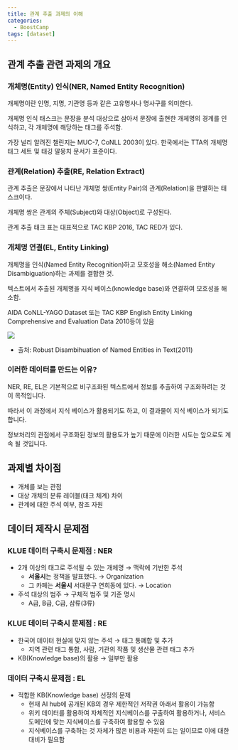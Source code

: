 ```yaml
---
title: 관계 추출 과제의 이해
categories:
  - BoostCamp
tags: [dataset]
---
```

## 관계 추출 관련 과제의 개요

### 개체명(Entity) 인식(NER, Named Entity Recognition)

개체명이란 인명, 지명, 기관명 등과 같은 고유명사나 명사구를 의미한다.

개체명 인식 태스크는 문장을 분석 대상으로 삼아서 문장에 출현한 개체명의 경계를 인식하고, 각 개체명에 해당하는 태그를 주석함.

가장 널리 알려진 챌린지는 MUC-7, CoNLL 2003이 있다. 한국에서는 TTA의 개체명 태그 세트 및 태깅 말뭉치 문서가 표준이다.

### 관계(Relation) 추출(RE, Relation Extract)

관계 추출은 문장에서 나타난 개체명 쌍(Entity Pair)의 관계(Relation)을 판별하는 태스크이다.

개체명 쌍은 관계의 주체(Subject)와 대상(Object)로 구성된다.

관계 추출 태크 표는 대표적으로 TAC KBP 2016, TAC RED가 있다.

### 개체명 연결(EL, Entity Linking)

개체명을 인식(Named Entity Recognition)하고 모호성을 해소(Named Entity Disambiguation)하는 과제를 결합한 것.

텍스트에서 추출된 개체명을 지식 베이스(knowledge base)와 연결하여 모호성을 해소함.

AIDA CoNLL-YAGO Dataset 또는 TAC KBP English Entity Linking Comprehensive and Evaluation Data 2010등이 있음

![](https://lh3.google.com/u/0/d/1kX_2NhKoYfFyNizJ36WVbYDgR-RIcLTs)

- 출처: Robust Disambihuation of Named Entities in Text(2011)

### 이러한 데이터를 만드는 이유?

NER, RE, EL은 기본적으로 비구조화된 텍스트에서 정보를 추출하여 구조화하려는 것이 목적입니다.

따라서 이 과정에서 지식 베이스가 활용되기도 하고, 이 결과물이 지식 베이스가 되기도 합니다.

정보처리의 관점에서 구조화된 정보의 활용도가 높기 때문에 이러한 시도는 앞으로도 계속 될 것입니다.

## 과제별 차이점

- 개체를 보는 관점
- 대상 개체의 분류 레이블(태크 체계) 차이
- 관계에 대한 주석 여부, 참조 자원

## 데이터 제작시 문제점

### KLUE 데이터 구축시 문제점 : NER

- 2개 이상의 태그로 주석될 수 있는 개체명 → 맥락에 기반한 주석
    - **서울시**는 정책을 발표했다. → Organization
    - 그 카페는 **서울시** 서대문구 연희동에 있다. → Location
- 주석 대상의 범주 → 구체적 범주 및 기준 명시
    - A급, B급, C급, 삼류(3류)

### KLUE 데이터 구축시 문제점 : RE

- 한국어 데이터 현실에 맞지 않는 주석 → 태그 통폐합 및 추가
    - 지역 관련 태그 통합, 사람, 기관의 작품 및 생산물 관련 태그 추가
- KB(Knowledge base)의 활용 → 일부만 활용

### 데이터 구축시 문제점 : EL

- 적합한 KB(Knowledge base) 선정의 문제
    - 현재 AI hub에 공개된 KB의 경우 제한적인 저작권 아래서 활용이 가능함
    - 위키 데이터를 활용하여 자체적인 지식베이스를 구출하여 활용하거나, 서비스 도메인에 맞는 지식베이스를 구축하여 활용할 수 있음
    - 지식베이스를 구축하는 것 자체가 많은 비용과 자원이 드는 일이므로 이에 대한 대비가 필요함
